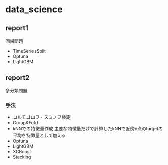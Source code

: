 # data_science
## report1
回帰問題
- TimeSeriesSplit
- Optuna
- LightGBM
## report2
多分類問題
### 手法
- コルモゴロフ・スミノフ検定
- GroupKFold
- kNNでの特徴量作成
主要な特徴量だけで計算したkNNで近傍n点のtargetの平均を特徴量として加える
- Optuna
- LightGBM
- XGBoost
- Stacking
